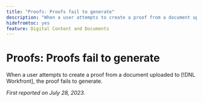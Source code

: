 ```yaml
---
title: "Proofs: Proofs fail to generate"
description: "When a user attempts to create a proof from a document uploaded to Workfront, the proof fails to generate."
hidefromtoc: yes
feature: Digital Content and Documents
---
```


# Proofs: Proofs fail to generate

<!--Wf and WFP TOCs-->

When a user attempts to create a proof from a document uploaded to [!DNL Workfront], the proof fails to generate.

_First reported on July 28, 2023._


